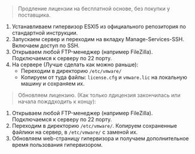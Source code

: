 >Продление лицензии на бесплатной основе, без покупки у поставщика.
1. Устанавливаем гипервизор ESXI5 из официального репозитория по стандартной инструкции.
2. Запускаем сервер и переходим на вкладку Manage-Services-SSH. Включаем доступ по SSH.
3. Открываем любой FTP-менеджер (например FileZilla). Подключаемся к серверу по 22 порту.
4. На сервере (Лучше сделать как можно раньше):
     - Переходим в директорию `/etc/vmware/`
     - Копируем от туда файлы: `license.cfg` и `vmware.lic` на локальную машину и сохраняем их.
       
>Обновляем лицензию. (Как только лдицензия закончилась или начала пожддходить к концу):
1. Открываем любой FTP-менеджер (например FileZilla). Подключаемся к серверу по 22 порту.
2. Переходим в директорию `/etc/vmware/`. Копируем сохраненные файлики на сервер, в `/etc/vmware/` с заменой их.
3. Обновляем web-страницу гипервизора и получаем дополнительное время пользования гипервизором.
